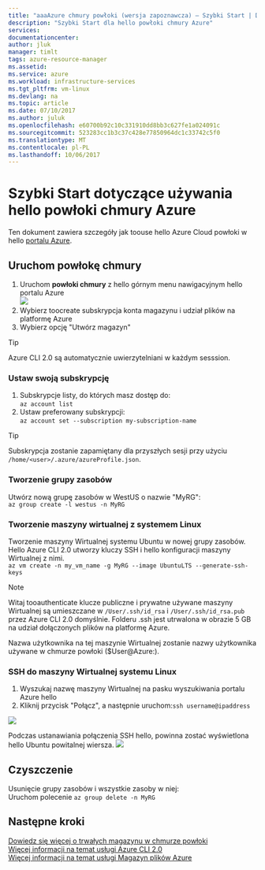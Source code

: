 ```yaml
---
title: "aaaAzure chmury powłoki (wersja zapoznawcza) — Szybki Start | Dokumentacja firmy Microsoft"
description: "Szybki Start dla hello powłoki chmury Azure"
services: 
documentationcenter: 
author: jluk
manager: timlt
tags: azure-resource-manager
ms.assetid: 
ms.service: azure
ms.workload: infrastructure-services
ms.tgt_pltfrm: vm-linux
ms.devlang: na
ms.topic: article
ms.date: 07/10/2017
ms.author: juluk
ms.openlocfilehash: e60700b92c10c331910dd8bb3c627fe1a024091c
ms.sourcegitcommit: 523283cc1b3c37c428e77850964dc1c33742c5f0
ms.translationtype: MT
ms.contentlocale: pl-PL
ms.lasthandoff: 10/06/2017
---
```

# <a name="quickstart-for-using-hello-azure-cloud-shell"></a>Szybki Start dotyczące używania hello powłoki chmury Azure

Ten dokument zawiera szczegóły jak toouse hello Azure Cloud powłoki w hello [portalu Azure](https://ms.portal.azure.com/).

## <a name="start-cloud-shell"></a>Uruchom powłokę chmury
1. Uruchom **powłoki chmury** z hello górnym menu nawigacyjnym hello portalu Azure <br>
![](media/shell-icon.png)
2. Wybierz toocreate subskrypcja konta magazynu i udział plików na platformę Azure
3. Wybierz opcję "Utwórz magazyn"

> [!TIP]
> Azure CLI 2.0 są automatycznie uwierzytelniani w każdym sesssion.

### <a name="set-your-subscription"></a>Ustaw swoją subskrypcję
1. Subskrypcje listy, do których masz dostęp do: <br>
`az account list`
2. Ustaw preferowany subskrypcji: <br>
`az account set --subscription my-subscription-name`

> [!TIP]
> Subskrypcja zostanie zapamiętany dla przyszłych sesji przy użyciu `/home/<user>/.azure/azureProfile.json`.

### <a name="create-a-resource-group"></a>Tworzenie grupy zasobów
Utwórz nową grupę zasobów w WestUS o nazwie "MyRG": <br>
`az group create -l westus -n MyRG` <br>

### <a name="create-a-linux-vm"></a>Tworzenie maszyny wirtualnej z systemem Linux
Tworzenie maszyny Wirtualnej systemu Ubuntu w nowej grupy zasobów. Hello Azure CLI 2.0 utworzy kluczy SSH i hello konfiguracji maszyny Wirtualnej z nimi. <br>
`az vm create -n my_vm_name -g MyRG --image UbuntuLTS --generate-ssh-keys`

> [!NOTE]
> Witaj tooauthenticate klucze publiczne i prywatne używane maszyny Wirtualnej są umieszczane w `/User/.ssh/id_rsa` i `/User/.ssh/id_rsa.pub` przez Azure CLI 2.0 domyślnie. Folderu .ssh jest utrwalona w obrazie 5 GB na udział dołączonych plików na platformę Azure.

Nazwa użytkownika na tej maszynie Wirtualnej zostanie nazwy użytkownika używane w chmurze powłoki ($User@Azure:).

### <a name="ssh-into-your-linux-vm"></a>SSH do maszyny Wirtualnej systemu Linux
1. Wyszukaj nazwę maszyny Wirtualnej na pasku wyszukiwania portalu Azure hello
2. Kliknij przycisk "Połącz", a następnie uruchom:`ssh username@ipaddress`

![](media/sshcmd-copy.png)

Podczas ustanawiania połączenia SSH hello, powinna zostać wyświetlona hello Ubuntu powitalnej wiersza.
![](media/ubuntu-welcome.png)

## <a name="cleaning-up"></a>Czyszczenie 
Usunięcie grupy zasobów i wszystkie zasoby w niej: <br>
Uruchom polecenie `az group delete -n MyRG`

## <a name="next-steps"></a>Następne kroki
[Dowiedz się więcej o trwałych magazynu w chmurze powłoki](persisting-shell-storage.md) <br>
[Więcej informacji na temat usługi Azure CLI 2.0](https://docs.microsoft.com/cli/azure/) <br>
[Więcej informacji na temat usługi Magazyn plików Azure](../storage/files/storage-files-introduction.md) <br>
